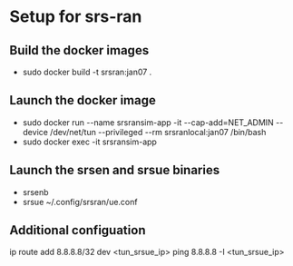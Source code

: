 # Setup for srs-ran

## Build the docker images
* sudo docker build -t srsran:jan07 .

## Launch the docker image
* sudo docker run  --name srsransim-app -it --cap-add=NET_ADMIN --device /dev/net/tun --privileged --rm srsranlocal:jan07 /bin/bash
* sudo docker exec -it srsransim-app

## Launch the srsen and srsue binaries
- srsenb
- srsue ~/.config/srsran/ue.conf

## Additional configuation
ip route add 8.8.8.8/32 dev <tun_srsue_ip>
ping 8.8.8.8 -I <tun_srsue_ip>
